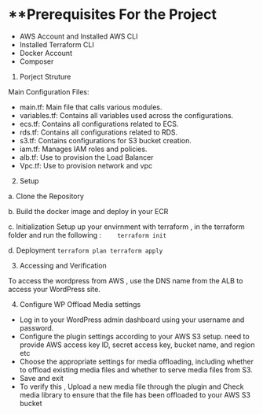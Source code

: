 # **Prerequisites For the Project 

- AWS Account and Installed AWS CLI
- Installed Terraform CLI
- Docker Account 
- Composer

1. Porject Struture 

Main Configuration Files:
- main.tf: Main file that calls various modules.
- variables.tf: Contains all variables used across the configurations.
- ecs.tf: Contains all configurations related to ECS.
- rds.tf: Contains all configurations related to RDS.
- s3.tf: Contains configurations for S3 bucket creation.
- iam.tf: Manages IAM roles and policies.
- alb.tf: Use to provision the Load Balancer
- Vpc.tf: Use to provision network and vpc
  

2. Setup 

a. Clone the Repository 

b. Build the docker image and deploy in your ECR 

c. Initialization
   Setup up your envirnment with terraform , in the terraform folder and run the following : 
`     terraform init
`

d. Deployment
  `terraform plan
   terraform apply`


3. Accessing and Verification 

To access the wordpress from AWS , use the DNS name from the ALB to access your WordPress site.


4. Configure WP Offload Media settings

- Log in to your WordPress admin dashboard using your username and password.
- Configure the plugin settings according to your AWS S3 setup. need to provide AWS access key ID, secret access key, bucket name, and region etc
- Choose the appropriate settings for media offloading, including whether to offload existing media files and whether to serve media files from S3.
- Save and exit
- To verify this , Upload a new media file through the plugin and Check media library to ensure that the file has been offloaded to your AWS S3 bucket
